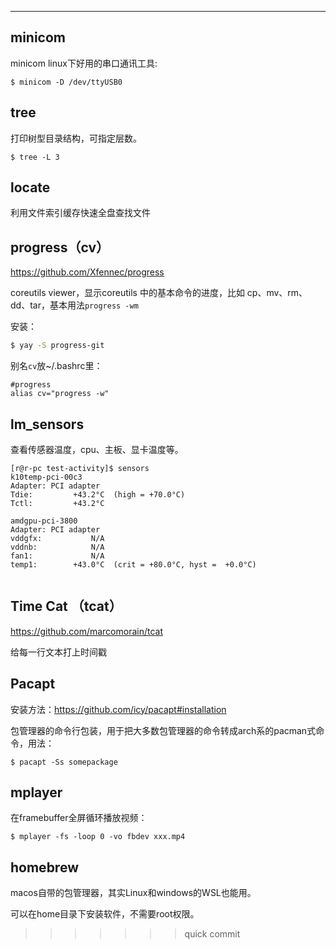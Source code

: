 



---

## minicom

minicom linux下好用的串口通讯工具:

```
$ minicom -D /dev/ttyUSB0
```

## tree 

打印树型目录结构，可指定层数。

```
$ tree -L 3
```

## locate

 利用文件索引缓存快速全盘查找文件

## progress（cv）

<https://github.com/Xfennec/progress>

 coreutils viewer，显示coreutils 中的基本命令的进度，比如 cp、mv、rm、dd、tar，基本用法`progress -wm`

安装：

```bash
$ yay -S progress-git
```

别名`cv`放~/.bashrc里：
```
#progress
alias cv="progress -w"
```



## lm_sensors

查看传感器温度，cpu、主板、显卡温度等。

```
[r@r-pc test-activity]$ sensors 
k10temp-pci-00c3
Adapter: PCI adapter
Tdie:         +43.2°C  (high = +70.0°C)
Tctl:         +43.2°C  

amdgpu-pci-3800
Adapter: PCI adapter
vddgfx:           N/A  
vddnb:            N/A  
fan1:             N/A
temp1:        +43.0°C  (crit = +80.0°C, hyst =  +0.0°C)


```



## Time Cat （tcat）

https://github.com/marcomorain/tcat

给每一行文本打上时间戳



## Pacapt

安装方法：https://github.com/icy/pacapt#installation

包管理器的命令行包装，用于把大多数包管理器的命令转成arch系的pacman式命令，用法：

```
$ pacapt -Ss somepackage
```



## mplayer

在framebuffer全屏循环播放视频：

```
$ mplayer -fs -loop 0 -vo fbdev xxx.mp4
```

## homebrew

macos自带的包管理器，其实Linux和windows的WSL也能用。

可以在home目录下安装软件，不需要root权限。
>>>>>>> quick commit
